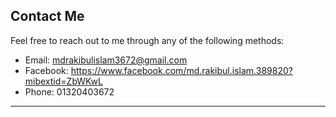
## Contact Me

Feel free to reach out to me through any of the following methods:
- Email: mdrakibulislam3672@gmail.com
- Facebook: https://www.facebook.com/md.rakibul.islam.389820?mibextid=ZbWKwL
- Phone: 01320403672


---